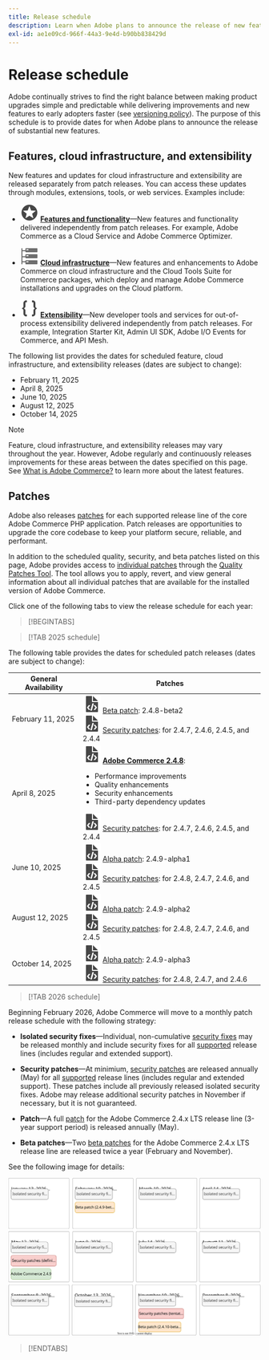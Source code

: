 ```yaml
---
title: Release schedule
description: Learn when Adobe plans to announce the release of new features for Adobe Commerce.
exl-id: ae1e09cd-966f-44a3-9e4d-b90bb838429d
---
```


# Release schedule

Adobe continually strives to find the right balance between making product upgrades simple and predictable while delivering improvements and new features to early adopters faster (see [versioning policy](versioning-policy.md)). The purpose of this schedule is to provide dates for when Adobe plans to announce the release of substantial new features.

## Features, cloud infrastructure, and extensibility

New features and updates for cloud infrastructure and extensibility are released separately from patch releases. You can access these updates through modules, extensions, tools, or web services. Examples include:

- ![Feature icon](../assets/icons/feature.svg) [**Features and functionality**](https://experienceleague.adobe.com/en/docs/commerce/user-guides/release-information/release-notes-all)—New features and functionality delivered independently from patch releases. For example, Adobe Commerce as a Cloud Service and Adobe Commerce Optimizer.

- ![Infrastructure icon](../assets/icons/servers.svg) [**Cloud infrastructure**](https://experienceleague.adobe.com/en/docs/commerce-on-cloud/user-guide/release-notes/cloud-tools-suite)—New features and enhancements to Adobe Commerce on cloud infrastructure and the Cloud Tools Suite for Commerce packages, which deploy and manage Adobe Commerce installations and upgrades on the Cloud platform.

- ![Extensibility icon](../assets/icons/brackets.svg) [**Extensibility**](https://developer.adobe.com/commerce/extensibility/)—New developer tools and services for out-of-process extensibility delivered independently from patch releases. For example, Integration Starter Kit, Admin UI SDK, Adobe I/O Events for Commerce, and API Mesh.

The following list provides the dates for scheduled feature, cloud infrastructure, and extensibility releases (dates are subject to change):

- February 11, 2025
- April 8, 2025
- June 10, 2025
- August 12, 2025
- October 14, 2025

>[!NOTE]
>
>Feature, cloud infrastructure, and extensibility releases may vary throughout the year. However, Adobe regularly and continuously releases improvements for these areas between the dates specified on this page. See [What is Adobe Commerce?](https://business.adobe.com/products/magento/magento-commerce.html) to learn more about the latest features.

## Patches

Adobe also releases [patches](versioning-policy.md#patch-release) for each supported release line of the core Adobe Commerce PHP application. Patch releases are opportunities to upgrade the core codebase to keep your platform secure, reliable, and performant.

In addition to the scheduled quality, security, and beta patches listed on this page, Adobe provides access to [individual patches](versioning-policy.md#individual-patch) through the [Quality Patches Tool](../tools/quality-patches-tool/usage.md). The tool allows you to apply, revert, and view general information about all individual patches that are available for the installed version of Adobe Commerce.

Click one of the following tabs to view the release schedule for each year:

>[!BEGINTABS]

>[!TAB 2025 schedule]

The following table provides the dates for scheduled patch releases (dates are subject to change):

<table>
<thead>
  <tr>
    <th>General Availability</th>
    <th>Patches</th>
  </tr>
</thead>
<tbody>
  <tr>
    <td>February 11, 2025</td>
    <td><img alt="Patch release icon" src="../assets/icons/file-code.svg"></img> <a href="versioning-policy.md#beta-patch-release">Beta patch</a>: 2.4.8-beta2<br><img alt="Patch release icon" src="../assets/icons/file-code.svg"></img> <a href="release-notes/security/overview.md">Security patches</a>: for 2.4.7, 2.4.6, 2.4.5, and 2.4.4</td>
  </tr>
  <tr>
    <tr>
    <td>April 8, 2025</td>
    <td><img alt="Patch release icon" src="../assets/icons/file-code.svg"></img> <a href="release-notes/commerce/overview.md"><strong>Adobe Commerce 2.4.8</a></strong>:<ul><li>Performance improvements</li><li>Quality enhancements</li><li>Security enhancements</li><li>Third-party dependency updates</li></ul><img alt="Patch release icon" src="../assets/icons/file-code.svg"></img> <a href="release-notes/security/overview.md">Security patches</a>: for 2.4.7, 2.4.6, 2.4.5, and 2.4.4</td>
  </tr>
  <tr>
    <td>June 10, 2025</td>
    <td><img alt="Patch release icon" src="../assets/icons/file-code.svg"></img> <a href="versioning-policy.md#alpha-patch-release">Alpha patch</a>: 2.4.9-alpha1<br><img alt="Patch release icon" src="../assets/icons/file-code.svg"></img> <a href="release-notes/security/overview.md">Security patches</a>: for 2.4.8, 2.4.7, 2.4.6, and 2.4.5</td>
  </tr>
  <tr>
    <td>August 12, 2025</td>
    <td><img alt="Patch release icon" src="../assets/icons/file-code.svg"></img> <a href="versioning-policy.md#alpha-patch-release">Alpha patch</a>: 2.4.9-alpha2<br><img alt="Patch release icon" src="../assets/icons/file-code.svg"></img> <a href="release-notes/security/overview.md">Security patches</a>: for 2.4.8, 2.4.7, 2.4.6, and 2.4.5</td>
  </tr>
  <tr>
    <td>October 14, 2025</td>
    <td><img alt="Patch release icon" src="../assets/icons/file-code.svg"></img> <a href="versioning-policy.md#alpha-patch-release">Alpha patch</a>: 2.4.9-alpha3<br><img alt="Patch release icon" src="../assets/icons/file-code.svg"></img> <a href="release-notes/security/overview.md">Security patches</a>: for 2.4.8, 2.4.7, and 2.4.6</td>
  </tr>
</tbody>
</table>

>[!TAB 2026 schedule]

Beginning February 2026, Adobe Commerce will move to a monthly patch release schedule with the following strategy:

- **Isolated security fixes**—Individual, non-cumulative [security fixes](versioning-policy.md#isolated-patch) may be released monthly and include security fixes for all [supported](lifecycle-policy.md) release lines (includes regular and extended support).

- **Security patches**—At minimium, [security patches](versioning-policy.md#security-patch-release) are released annually (May) for all [supported](lifecycle-policy.md) release lines (includes regular and extended support). These patches include all previously released isolated security fixes. Adobe may release additional security patches in November if necessary, but it is not guaranteed.

- **Patch**—A full [patch](versioning-policy.md#patch-release) for the Adobe Commerce 2.4.x LTS release line (3-year support period) is released annually (May).

- **Beta patches**—Two [beta patches](versioning-policy.md#beta-patch-release) for the Adobe Commerce 2.4.x LTS release line are released twice a year (February and November).

See the following image for details:

![2026 Adobe Commerce release calendar](../assets/release/release-calendar.drawio.svg)

>[!ENDTABS]
